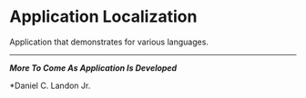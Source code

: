 # Application Localization

Application that demonstrates  for various languages.

---

***More To Come As Application Is Developed***

*Daniel C. Landon Jr.